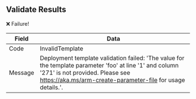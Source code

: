## Validate Results
❌ Failure!

| Field | Data |
|-|-|
| Code | InvalidTemplate |
| Message | Deployment template validation failed: 'The value for the template parameter 'foo' at line '1' and column '271' is not provided. Please see https://aka.ms/arm-create-parameter-file for usage details.'. |
